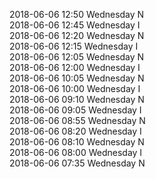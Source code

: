 2018-06-06 12:50 Wednesday  N  
2018-06-06 12:45 Wednesday  I  
2018-06-06 12:20 Wednesday  N  
2018-06-06 12:15 Wednesday  I  
2018-06-06 12:05 Wednesday  N  
2018-06-06 12:00 Wednesday  I  
2018-06-06 10:05 Wednesday  N  
2018-06-06 10:00 Wednesday  I  
2018-06-06 09:10 Wednesday  N  
2018-06-06 09:05 Wednesday  I  
2018-06-06 08:55 Wednesday  N  
2018-06-06 08:20 Wednesday  I  
2018-06-06 08:10 Wednesday  N  
2018-06-06 08:00 Wednesday  I  
2018-06-06 07:35 Wednesday  N  
